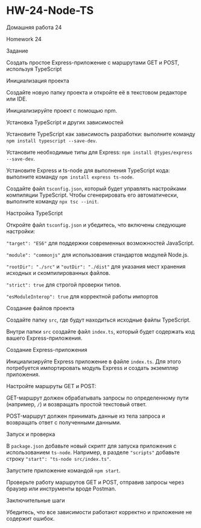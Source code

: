 # HW-24-Node-TS
Домашняя работа 24


Homework 24


Задание


Создать простое Express-приложение с маршрутами GET и POST, используя TypeScript


Инициализация проекта


Создайте новую папку проекта и откройте её в текстовом редакторе или IDE.

Инициализируйте проект с помощью npm.


Установка TypeScript и других зависимостей


Установите TypeScript как зависимость разработки: выполните команду `npm install typescript --save-dev`.

Установите необходимые типы для Express: `npm install @types/express --save-dev`.

Установите Express и ts-node для выполнения TypeScript кода: выполните команду `npm install express ts-node`.

Создайте файл `tsconfig.json`, который будет управлять настройками компиляции TypeScript. Чтобы сгенерировать его автоматически, выполните команду `npx tsc --init`.


Настройка TypeScript


Откройте файл `tsconfig.json` и убедитесь, что включены следующие настройки:

`"target": "ES6"` для поддержки современных возможностей JavaScript.

`"module": "commonjs"` для использования стандартов модулей Node.js.

`"rootDir": "./src"` и `"outDir": "./dist"` для указания мест хранения исходных и скомпилированных файлов.

`"strict": true` для строгой проверки типов.

`"esModuleInterop": true` для корректной работы импортов



Создание файлов проекта


Создайте папку `src`, где будут находиться исходные файлы TypeScript.

Внутри папки `src` создайте файл `index.ts`, который будет содержать код вашего Express-приложения.


Создание Express-приложения


Инициализируйте Express приложение в файле `index.ts`. Для этого потребуется импортировать модуль Express и создать экземпляр приложения.

Настройте маршруты GET и POST:

GET-маршрут должен обрабатывать запросы по определенному пути (например, `/`) и возвращать простой текстовый ответ.

POST-маршрут должен принимать данные из тела запроса и возвращать ответ с полученными данными.


Запуск и проверка


В `package.json` добавьте новый скрипт для запуска приложения с использованием `ts-node`. Например, в разделе `"scripts"` добавьте строку `"start": "ts-node src/index.ts"`.

Запустите приложение командой `npm start`.

Проверьте работу маршрутов GET и POST, отправив запросы через браузер или инструменты вроде Postman.


Заключительные шаги


Убедитесь, что все зависимости работают корректно и приложение не содержит ошибок.

